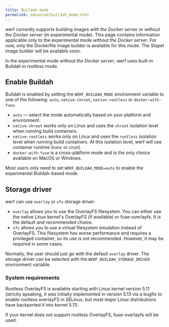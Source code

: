 ```yaml
---
title: Buildah mode
permalink: advanced/buildah_mode.html
---
```


werf currently supports building images _with the Docker server_ or _without the Docker server_ (in experimental mode).  This page contains information applicable only to the experimental mode _without the Docker server_. For now, only the Dockerfile image builder is available for this mode. The Stapel image builder will be available soon.

In the experimental mode _without the Docker server_, werf uses built-in Buildah in rootless mode.

## Enable Buildah

Buildah is enabled by setting the `WERF_BUILDAH_MODE` environment variable to one of the following: `auto`, `native-chroot`, `native-rootless` or `docker-with-fuse`.

* `auto` — select the mode automatically based on your platform and environment.
* `native-chroot` works only on Linux and uses the `chroot` isolation level when running build containers.
* `native-rootless` works only on Linux and uses the `rootless` isolation level when running build containers. At this isolation level, werf will use container runtime (runc or crun).
* `docker-with-fuse` is a cross-platform mode and is the only choice available on MacOS or Windows.

Most users only need to set `WERF_BUILDAH_MODE=auto` to enable the experimental Buildah-based mode.

## Storage driver

werf can use `overlay` or `vfs` storage driver:

* `overlay` allows you to use the OverlayFS filesystem. You can either use the native Linux kernel's OverlayFS (if available) or fuse-overlayfs. It is the default and recommended choice.
* `vfs` allows you to use a virtual filesystem emulation instead of OverlayFS. This filesystem has worse performance and requires a privileged container, so its use is not recommended. However, it may be required in some cases.

Normally, the user should just go with the default `overlay` driver. The storage driver can be selected with the `WERF_BUILDAH_STORAGE_DRIVER` environment variable.

### System requirements

Rootless OverlayFS is available starting with Linux kernel version 5.11 (strictly speaking, it was initially implemented in version 5.13 via a bugfix to enable rootless overlayFS in SELinux, but most major Linux distributions have backported it into kernel 5.11).

If your kernel does not support rootless OverlayFS, fuse-overlayfs will be used.
